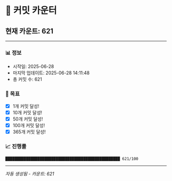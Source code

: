# 🔢 커밋 카운터

## 현재 카운트: 621

---

### 📊 정보
- 시작일: 2025-06-28
- 마지막 업데이트: 2025-06-28 14:11:48
- 총 커밋 수: 621

### 🎯 목표
- [x] 1개 커밋 달성!
- [x] 10개 커밋 달성!
- [x] 50개 커밋 달성!
- [x] 100개 커밋 달성!
- [x] 365개 커밋 달성!

### 📈 진행률
```
██████████████████████████████████████████████████ 621/100
```

---
*자동 생성됨 - 카운트: 621*
